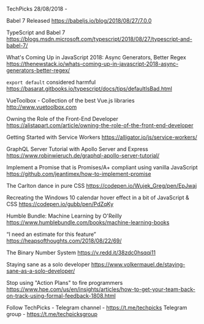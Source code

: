 TechPicks 28/08/2018 -

Babel 7 Released
https://babeljs.io/blog/2018/08/27/7.0.0

TypeScript and Babel 7
https://blogs.msdn.microsoft.com/typescript/2018/08/27/typescript-and-babel-7/

What's Coming Up in JavaScript 2018: Async Generators, Better Regex
https://thenewstack.io/whats-coming-up-in-javascript-2018-async-generators-better-regex/

`export default` considered harmful
https://basarat.gitbooks.io/typescript/docs/tips/defaultIsBad.html

VueToolbox - Collection of the best Vue.js libraries
http://www.vuetoolbox.com

Owning the Role of the Front-End Developer
https://alistapart.com/article/owning-the-role-of-the-front-end-developer

Getting Started with Service Workers
https://alligator.io/js/service-workers/

GraphQL Server Tutorial with Apollo Server and Express
https://www.robinwieruch.de/graphql-apollo-server-tutorial/

Implement a Promise that is Promises/A+ compliant using vanilla JavaScript
https://github.com/jeantimex/how-to-implement-promise

The Carlton dance in pure CSS
https://codepen.io/Wujek_Greg/pen/EpJwaj

Recreating the Windows 10 calendar hover effect in a bit of JavaScript & CSS
https://codepen.io/gubb/pen/PdZqKy

Humble Bundle: Machine Learning by O'Reilly
https://www.humblebundle.com/books/machine-learning-books

“I need an estimate for this feature”
https://heapsofthoughts.com/2018/08/22/69/

The Binary Number System
https://v.redd.it/38zdc0hsqqi11

Staying sane as a solo developer
https://www.volkermauel.de/staying-sane-as-a-solo-developer/

Stop using "Action Plans" to fire programmers
https://www.hpe.com/us/en/insights/articles/how-to-get-your-team-back-on-track-using-formal-feedback-1808.html

Follow TechPicks -
Telegram channel - https://t.me/techpicks
Telegram group - https://t.me/techpicksgroup